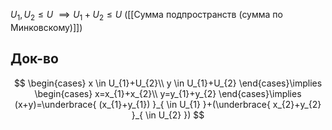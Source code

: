 $U_{1},U_{2}\leq U$ $\implies U_{1}+U_{2}\leq U$ ([[Сумма подпространств (сумма по Минковскому)]])
## Док-во

$$
\begin{cases}
x \in U_{1}+U_{2}\\
y \in U_{1}+U_{2}
\end{cases}\implies \begin{cases}
x=x_{1}+x_{2}\\
y=y_{1}+y_{2}
\end{cases}\implies (x+y)=\underbrace{ (x_{1}+y_{1}) }_{ \in U_{1} }+(\underbrace{ x_{2}+y_{2} }_{ \in U_{2} })
$$
